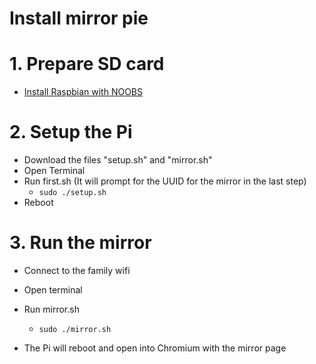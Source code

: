 Install mirror pie
==================

# 1. Prepare SD card

- [Install Raspbian with NOOBS](https://www.raspberrypi.org/help/noobs-setup/)

# 2. Setup the Pi

- Download the files "setup.sh" and "mirror.sh"
- Open Terminal
- Run first.sh (It will prompt for the UUID for the mirror in the last step)
  - `sudo ./setup.sh`
- Reboot

# 3. Run the mirror

- Connect to the family wifi
- Open terminal
- Run mirror.sh
  - `sudo ./mirror.sh`

- The Pi will reboot and open into Chromium with the mirror page
